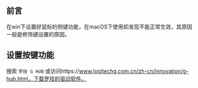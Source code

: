 ## 前言

在win下设置好鼠标的侧键功能，在macOS下使用却发现不能正常生效，其原因一般是修饰键设置的原因。



## 设置按键功能

搜索 `罗技 G HUB` 或访问https://www.logitechg.com.cn/zh-cn/innovation/g-hub.html，下载罗技的驱动软件。

